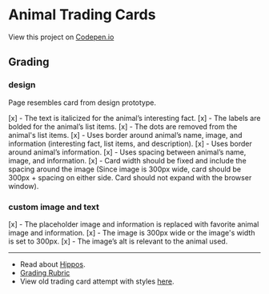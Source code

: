 
# Animal Trading Cards 

View this project on [Codepen.io](https://codepen.io/tvs/live/LQYqxv)

## Grading

### design

Page resembles card from design prototype.

[x] - The text is italicized for the animal’s interesting fact.
[x] - The labels are bolded for the animal’s list items.
[x] - The dots are removed from the animal's list items.
[x] - Uses border around animal’s name, image, and information (interesting fact, list items, and description).
[x] - Uses border around animal’s information.
[x] - Uses spacing between animal’s name, image, and information.
[x] - Card width should be fixed and include the spacing around the image (Since image is 300px wide, card should be 300px + spacing on either side. Card should not expand with the browser window).

### custom image and text

[x] - The placeholder image and information is replaced with favorite animal image and information.
[x] - The image is 300px wide or the image's width is set to 300px.
[x] - The image’s alt is relevant to the animal used.

--- 

- Read about [Hippos](https://en.wikipedia.org/wiki/Hippopotamus).
- [Grading Rubric](https://review.udacity.com/#!/rubrics/151/view)
- View old trading card attempt with styles [here](https://codepen.io/tvs/full/XVPmWK/).


